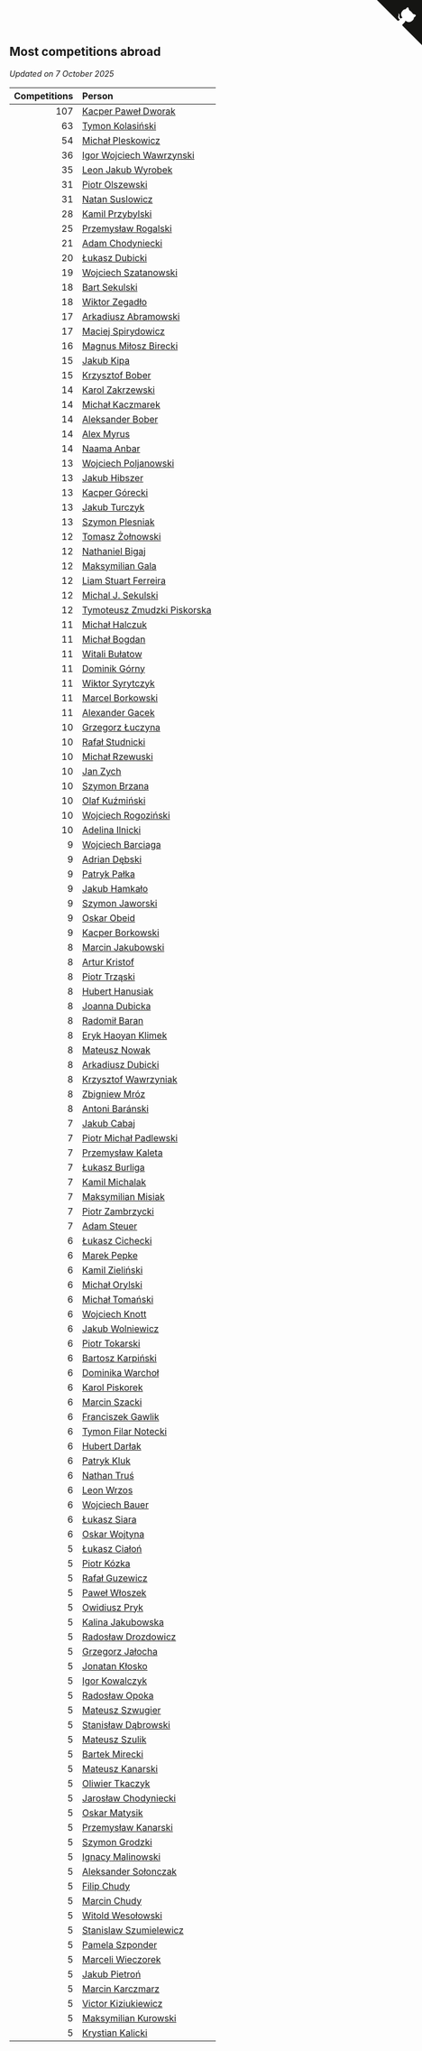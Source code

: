 ## Most competitions abroad

*Updated on  7 October 2025*

| Competitions | Person |
| ---: | :--- |
| 107 | [Kacper Paweł Dworak](https://www.worldcubeassociation.org/persons/2020DWOR01) |
| 63 | [Tymon Kolasiński](https://www.worldcubeassociation.org/persons/2016KOLA02) |
| 54 | [Michał Pleskowicz](https://www.worldcubeassociation.org/persons/2009PLES01) |
| 36 | [Igor Wojciech Wawrzynski](https://www.worldcubeassociation.org/persons/2019WAWR01) |
| 35 | [Leon Jakub Wyrobek](https://www.worldcubeassociation.org/persons/2016WYRO01) |
| 31 | [Piotr Olszewski](https://www.worldcubeassociation.org/persons/2013OLSZ02) |
| 31 | [Natan Suslowicz](https://www.worldcubeassociation.org/persons/2021SUSL01) |
| 28 | [Kamil Przybylski](https://www.worldcubeassociation.org/persons/2016PRZY01) |
| 25 | [Przemysław Rogalski](https://www.worldcubeassociation.org/persons/2013ROGA02) |
| 21 | [Adam Chodyniecki](https://www.worldcubeassociation.org/persons/2017CHOD02) |
| 20 | [Łukasz Dubicki](https://www.worldcubeassociation.org/persons/2018DUBI01) |
| 19 | [Wojciech Szatanowski](https://www.worldcubeassociation.org/persons/2011SZAT01) |
| 18 | [Bart Sekulski](https://www.worldcubeassociation.org/persons/2013SEKU01) |
| 18 | [Wiktor Zegadło](https://www.worldcubeassociation.org/persons/2017ZEGA01) |
| 17 | [Arkadiusz Abramowski](https://www.worldcubeassociation.org/persons/2014ABRA01) |
| 17 | [Maciej Spirydowicz](https://www.worldcubeassociation.org/persons/2020SPIR01) |
| 16 | [Magnus Miłosz Birecki](https://www.worldcubeassociation.org/persons/2022BIRE01) |
| 15 | [Jakub Kipa](https://www.worldcubeassociation.org/persons/2010KIPA01) |
| 15 | [Krzysztof Bober](https://www.worldcubeassociation.org/persons/2013BOBE01) |
| 14 | [Karol Zakrzewski](https://www.worldcubeassociation.org/persons/2014ZAKR01) |
| 14 | [Michał Kaczmarek](https://www.worldcubeassociation.org/persons/2021KACZ01) |
| 14 | [Aleksander Bober](https://www.worldcubeassociation.org/persons/2022BOBE02) |
| 14 | [Alex Myrus](https://www.worldcubeassociation.org/persons/2022MYRU01) |
| 14 | [Naama Anbar](https://www.worldcubeassociation.org/persons/2023ANBA01) |
| 13 | [Wojciech Poljanowski](https://www.worldcubeassociation.org/persons/2010POLJ01) |
| 13 | [Jakub Hibszer](https://www.worldcubeassociation.org/persons/2018HIBS01) |
| 13 | [Kacper Górecki](https://www.worldcubeassociation.org/persons/2021GORE01) |
| 13 | [Jakub Turczyk](https://www.worldcubeassociation.org/persons/2022TURC02) |
| 13 | [Szymon Plesniak](https://www.worldcubeassociation.org/persons/2024PLES01) |
| 12 | [Tomasz Żołnowski](https://www.worldcubeassociation.org/persons/2005ZOLN01) |
| 12 | [Nathaniel Bigaj](https://www.worldcubeassociation.org/persons/2019BIGA01) |
| 12 | [Maksymilian Gala](https://www.worldcubeassociation.org/persons/2022GALA01) |
| 12 | [Liam Stuart Ferreira](https://www.worldcubeassociation.org/persons/2022FERR14) |
| 12 | [Michal J. Sekulski](https://www.worldcubeassociation.org/persons/2023SEKU01) |
| 12 | [Tymoteusz Zmudzki Piskorska](https://www.worldcubeassociation.org/persons/2024PISK02) |
| 11 | [Michał Halczuk](https://www.worldcubeassociation.org/persons/2006HALC01) |
| 11 | [Michał Bogdan](https://www.worldcubeassociation.org/persons/2012BOGD01) |
| 11 | [Witali Bułatow](https://www.worldcubeassociation.org/persons/2015BUAT01) |
| 11 | [Dominik Górny](https://www.worldcubeassociation.org/persons/2015GORN01) |
| 11 | [Wiktor Syrytczyk](https://www.worldcubeassociation.org/persons/2022SYRY01) |
| 11 | [Marcel Borkowski](https://www.worldcubeassociation.org/persons/2023BORK01) |
| 11 | [Alexander Gacek](https://www.worldcubeassociation.org/persons/2024GACE01) |
| 10 | [Grzegorz Łuczyna](https://www.worldcubeassociation.org/persons/2005LUCZ01) |
| 10 | [Rafał Studnicki](https://www.worldcubeassociation.org/persons/2005STUD01) |
| 10 | [Michał Rzewuski](https://www.worldcubeassociation.org/persons/2014RZEW01) |
| 10 | [Jan Zych](https://www.worldcubeassociation.org/persons/2014ZYCH01) |
| 10 | [Szymon Brzana](https://www.worldcubeassociation.org/persons/2017BRZA01) |
| 10 | [Olaf Kuźmiński](https://www.worldcubeassociation.org/persons/2018KUZM02) |
| 10 | [Wojciech Rogoziński](https://www.worldcubeassociation.org/persons/2019ROGO04) |
| 10 | [Adelina Ilnicki](https://www.worldcubeassociation.org/persons/2020ILNI01) |
| 9 | [Wojciech Barciaga](https://www.worldcubeassociation.org/persons/2013BARC03) |
| 9 | [Adrian Dębski](https://www.worldcubeassociation.org/persons/2017DEBS01) |
| 9 | [Patryk Pałka](https://www.worldcubeassociation.org/persons/2017PALK01) |
| 9 | [Jakub Hamkało](https://www.worldcubeassociation.org/persons/2018HAMK01) |
| 9 | [Szymon Jaworski](https://www.worldcubeassociation.org/persons/2021JAWO01) |
| 9 | [Oskar Obeid](https://www.worldcubeassociation.org/persons/2022OBEI01) |
| 9 | [Kacper Borkowski](https://www.worldcubeassociation.org/persons/2023BORK03) |
| 8 | [Marcin Jakubowski](https://www.worldcubeassociation.org/persons/2007JAKU01) |
| 8 | [Artur Kristof](https://www.worldcubeassociation.org/persons/2012KRIS12) |
| 8 | [Piotr Trząski](https://www.worldcubeassociation.org/persons/2012TRZA01) |
| 8 | [Hubert Hanusiak](https://www.worldcubeassociation.org/persons/2013HANU01) |
| 8 | [Joanna Dubicka](https://www.worldcubeassociation.org/persons/2018DUBI04) |
| 8 | [Radomił Baran](https://www.worldcubeassociation.org/persons/2020BARA02) |
| 8 | [Eryk Haoyan Klimek](https://www.worldcubeassociation.org/persons/2022KLIM01) |
| 8 | [Mateusz Nowak](https://www.worldcubeassociation.org/persons/2022NOWA05) |
| 8 | [Arkadiusz Dubicki](https://www.worldcubeassociation.org/persons/2023DUBI01) |
| 8 | [Krzysztof Wawrzyniak](https://www.worldcubeassociation.org/persons/2023WAWR01) |
| 8 | [Zbigniew Mróz](https://www.worldcubeassociation.org/persons/2023MROZ03) |
| 8 | [Antoni Baránski](https://www.worldcubeassociation.org/persons/2024BARA01) |
| 7 | [Jakub Cabaj](https://www.worldcubeassociation.org/persons/2008CABA03) |
| 7 | [Piotr Michał Padlewski](https://www.worldcubeassociation.org/persons/2008PADL01) |
| 7 | [Przemysław Kaleta](https://www.worldcubeassociation.org/persons/2012KALE01) |
| 7 | [Łukasz Burliga](https://www.worldcubeassociation.org/persons/2013BURL01) |
| 7 | [Kamil Michalak](https://www.worldcubeassociation.org/persons/2016MICH01) |
| 7 | [Maksymilian Misiak](https://www.worldcubeassociation.org/persons/2017MISI01) |
| 7 | [Piotr Zambrzycki](https://www.worldcubeassociation.org/persons/2018ZAMB02) |
| 7 | [Adam Steuer](https://www.worldcubeassociation.org/persons/2023STEU01) |
| 6 | [Łukasz Cichecki](https://www.worldcubeassociation.org/persons/2007CICH01) |
| 6 | [Marek Pepke](https://www.worldcubeassociation.org/persons/2008PEPK01) |
| 6 | [Kamil Zieliński](https://www.worldcubeassociation.org/persons/2008ZIEL01) |
| 6 | [Michał Orylski](https://www.worldcubeassociation.org/persons/2009ORYL01) |
| 6 | [Michał Tomański](https://www.worldcubeassociation.org/persons/2009TOMA01) |
| 6 | [Wojciech Knott](https://www.worldcubeassociation.org/persons/2011KNOT01) |
| 6 | [Jakub Wolniewicz](https://www.worldcubeassociation.org/persons/2012WOLN01) |
| 6 | [Piotr Tokarski](https://www.worldcubeassociation.org/persons/2013TOKA01) |
| 6 | [Bartosz Karpiński](https://www.worldcubeassociation.org/persons/2019KARP03) |
| 6 | [Dominika Warchoł](https://www.worldcubeassociation.org/persons/2021WARC01) |
| 6 | [Karol Piskorek](https://www.worldcubeassociation.org/persons/2021PISK01) |
| 6 | [Marcin Szacki](https://www.worldcubeassociation.org/persons/2022SZAC01) |
| 6 | [Franciszek Gawlik](https://www.worldcubeassociation.org/persons/2022GAWL01) |
| 6 | [Tymon Filar Notecki](https://www.worldcubeassociation.org/persons/2022NOTE01) |
| 6 | [Hubert Darłak](https://www.worldcubeassociation.org/persons/2023DARL03) |
| 6 | [Patryk Kluk](https://www.worldcubeassociation.org/persons/2023KLUK01) |
| 6 | [Nathan Truś](https://www.worldcubeassociation.org/persons/2023TRUS01) |
| 6 | [Leon Wrzos](https://www.worldcubeassociation.org/persons/2023WRZO01) |
| 6 | [Wojciech Bauer](https://www.worldcubeassociation.org/persons/2023BAUE04) |
| 6 | [Łukasz Siara](https://www.worldcubeassociation.org/persons/2024SIAR01) |
| 6 | [Oskar Wojtyna](https://www.worldcubeassociation.org/persons/2024WOJT03) |
| 5 | [Łukasz Ciałoń](https://www.worldcubeassociation.org/persons/2005CIAL02) |
| 5 | [Piotr Kózka](https://www.worldcubeassociation.org/persons/2005KOZK01) |
| 5 | [Rafał Guzewicz](https://www.worldcubeassociation.org/persons/2006GUZE01) |
| 5 | [Paweł Włoszek](https://www.worldcubeassociation.org/persons/2006WLOS01) |
| 5 | [Owidiusz Pryk](https://www.worldcubeassociation.org/persons/2008PRYK01) |
| 5 | [Kalina Jakubowska](https://www.worldcubeassociation.org/persons/2009BRZE01) |
| 5 | [Radosław Drozdowicz](https://www.worldcubeassociation.org/persons/2012DROZ02) |
| 5 | [Grzegorz Jałocha](https://www.worldcubeassociation.org/persons/2012JALO01) |
| 5 | [Jonatan Kłosko](https://www.worldcubeassociation.org/persons/2013KOSK01) |
| 5 | [Igor Kowalczyk](https://www.worldcubeassociation.org/persons/2013KOWA04) |
| 5 | [Radosław Opoka](https://www.worldcubeassociation.org/persons/2013OPOK01) |
| 5 | [Mateusz Szwugier](https://www.worldcubeassociation.org/persons/2014SZWU01) |
| 5 | [Stanisław Dąbrowski](https://www.worldcubeassociation.org/persons/2016DABR03) |
| 5 | [Mateusz Szulik](https://www.worldcubeassociation.org/persons/2017SZUL01) |
| 5 | [Bartek Mirecki](https://www.worldcubeassociation.org/persons/2017MIRE01) |
| 5 | [Mateusz Kanarski](https://www.worldcubeassociation.org/persons/2017KANA04) |
| 5 | [Oliwier Tkaczyk](https://www.worldcubeassociation.org/persons/2017TKAC04) |
| 5 | [Jarosław Chodyniecki](https://www.worldcubeassociation.org/persons/2018CHOD01) |
| 5 | [Oskar Matysik](https://www.worldcubeassociation.org/persons/2019MATY01) |
| 5 | [Przemysław Kanarski](https://www.worldcubeassociation.org/persons/2019KANA04) |
| 5 | [Szymon Grodzki](https://www.worldcubeassociation.org/persons/2020GROD01) |
| 5 | [Ignacy Malinowski](https://www.worldcubeassociation.org/persons/2021MALI02) |
| 5 | [Aleksander Sołonczak](https://www.worldcubeassociation.org/persons/2022SOLO01) |
| 5 | [Filip Chudy](https://www.worldcubeassociation.org/persons/2022CHUD02) |
| 5 | [Marcin Chudy](https://www.worldcubeassociation.org/persons/2022CHUD03) |
| 5 | [Witold Wesołowski](https://www.worldcubeassociation.org/persons/2022WESO01) |
| 5 | [Stanislaw Szumielewicz](https://www.worldcubeassociation.org/persons/2022SZUM02) |
| 5 | [Pamela Szponder](https://www.worldcubeassociation.org/persons/2022SZPO01) |
| 5 | [Marceli Wieczorek](https://www.worldcubeassociation.org/persons/2022WIEC03) |
| 5 | [Jakub Pietroń](https://www.worldcubeassociation.org/persons/2023PIET02) |
| 5 | [Marcin Karczmarz](https://www.worldcubeassociation.org/persons/2023KARC01) |
| 5 | [Victor Kiziukiewicz](https://www.worldcubeassociation.org/persons/2023KIZI01) |
| 5 | [Maksymilian Kurowski](https://www.worldcubeassociation.org/persons/2023KURO03) |
| 5 | [Krystian Kalicki](https://www.worldcubeassociation.org/persons/2023KALI10) |


<a href="https://github.com/maxidragon/wca_statistics_pl" class="github-corner" aria-label="View source on Github"><svg width="80" height="80" viewBox="0 0 250 250" style="fill:#151513; color:#fff; position: absolute; top: 0; border: 0; right: 0;" aria-hidden="true"><path d="M0,0 L115,115 L130,115 L142,142 L250,250 L250,0 Z"></path><path d="M128.3,109.0 C113.8,99.7 119.0,89.6 119.0,89.6 C122.0,82.7 120.5,78.6 120.5,78.6 C119.2,72.0 123.4,76.3 123.4,76.3 C127.3,80.9 125.5,87.3 125.5,87.3 C122.9,97.6 130.6,101.9 134.4,103.2" fill="currentColor" style="transform-origin: 130px 106px;" class="octo-arm"></path><path d="M115.0,115.0 C114.9,115.1 118.7,116.5 119.8,115.4 L133.7,101.6 C136.9,99.2 139.9,98.4 142.2,98.6 C133.8,88.0 127.5,74.4 143.8,58.0 C148.5,53.4 154.0,51.2 159.7,51.0 C160.3,49.4 163.2,43.6 171.4,40.1 C171.4,40.1 176.1,42.5 178.8,56.2 C183.1,58.6 187.2,61.8 190.9,65.4 C194.5,69.0 197.7,73.2 200.1,77.6 C213.8,80.2 216.3,84.9 216.3,84.9 C212.7,93.1 206.9,96.0 205.4,96.6 C205.1,102.4 203.0,107.8 198.3,112.5 C181.9,128.9 168.3,122.5 157.7,114.1 C157.9,116.9 156.7,120.9 152.7,124.9 L141.0,136.5 C139.8,137.7 141.6,141.9 141.8,141.8 Z" fill="currentColor" class="octo-body"></path></svg></a><style>.github-corner:hover .octo-arm{animation:octocat-wave 560ms ease-in-out}@keyframes octocat-wave{0%,100%{transform:rotate(0)}20%,60%{transform:rotate(-25deg)}40%,80%{transform:rotate(10deg)}}@media (max-width:500px){.github-corner:hover .octo-arm{animation:none}.github-corner .octo-arm{animation:octocat-wave 560ms ease-in-out}}</style>
